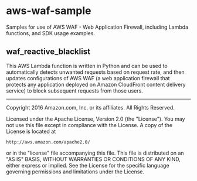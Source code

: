# aws-waf-sample
Samples for use of AWS WAF - Web Application Firewall, including Lambda functions, and SDK usage examples.

## waf_reactive_blacklist

This AWS Lambda function is written in Python and can be used to automatically detects unwanted requests based on request rate, and then updates configurations of AWS WAF (a web application firewall that protects any application deployed on Amazon CloudFront content delivery service) to block subsequent requests from those users.

***

Copyright 2016 Amazon.com, Inc. or its affiliates. All Rights Reserved.

Licensed under the Apache License, Version 2.0 (the "License"). You may not use this file except in compliance with the License. A copy of the License is located at

    http://aws.amazon.com/apache2.0/

or in the "license" file accompanying this file. This file is distributed on an "AS IS" BASIS, WITHOUT WARRANTIES OR CONDITIONS OF ANY KIND, either express or implied. See the License for the specific language governing permissions and limitations under the License.
